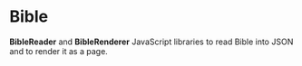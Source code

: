 # Bible

**BibleReader** and **BibleRenderer** JavaScript libraries to read Bible into JSON and to render it as a page.
